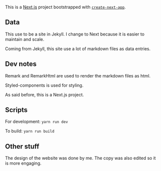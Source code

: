 This is a [Next.js](https://nextjs.org/) project bootstrapped with [`create-next-app`](https://github.com/vercel/next.js/tree/canary/packages/create-next-app).

## Data

This use to be a site in Jekyll. I change to Next because it is easier to maintain and scale. 

Coming from Jekyll, this site use a lot of markdown files as data entries.

## Dev notes

Remark and RemarkHtml are used to render the markdown files as html.

Styled-components is used for styling.

As said before, this is a Next.js project.

## Scripts

For development: `yarn run dev`

To build: `yarn run build`

## Other stuff

The design of the website was done by me. The copy was also edited so it is more engaging.